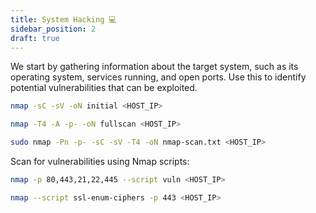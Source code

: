 ```yaml
---
title: System Hacking 💻
sidebar_position: 2
draft: true
---
```


We start by gathering information about the target system, such as its operating system, services running, and open ports. Use this to identify potential vulnerabilities that can be exploited.

```sh title="Run basic nmap scan."
nmap -sC -sV -oN initial <HOST_IP>
```

```sh title="Let's run a more aggressive scan with OS detection, version detection, script scanning, and traceroute."
nmap -T4 -A -p- -oN fullscan <HOST_IP>
```

```sh title="Treat host as online, scan all ports, run default scripts, detect service versions, timeout 4s, and save output to a file."
sudo nmap -Pn -p- -sC -sV -T4 -oN nmap-scan.txt <HOST_IP>
```

Scan for vulnerabilities using Nmap scripts:

```sh title="Use default vulnerabilities scripts agains known services."
nmap -p 80,443,21,22,445 --script vuln <HOST_IP>
```

```sh title="Scan for SSL/TLS ciphers for HTTPS services."
nmap --script ssl-enum-ciphers -p 443 <HOST_IP>
```
